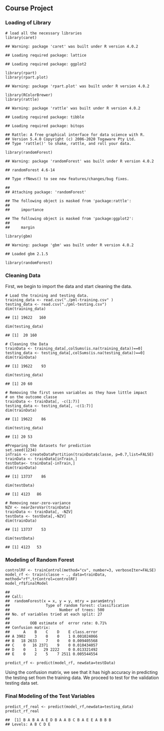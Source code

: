 Course Project
--------------

### Loading of Library

    # load all the necessary libraries
    library(caret)

    ## Warning: package 'caret' was built under R version 4.0.2

    ## Loading required package: lattice

    ## Loading required package: ggplot2

    library(rpart)
    library(rpart.plot)

    ## Warning: package 'rpart.plot' was built under R version 4.0.2

    library(RColorBrewer)
    library(rattle)

    ## Warning: package 'rattle' was built under R version 4.0.2

    ## Loading required package: tibble

    ## Loading required package: bitops

    ## Rattle: A free graphical interface for data science with R.
    ## Version 5.4.0 Copyright (c) 2006-2020 Togaware Pty Ltd.
    ## Type 'rattle()' to shake, rattle, and roll your data.

    library(randomForest)

    ## Warning: package 'randomForest' was built under R version 4.0.2

    ## randomForest 4.6-14

    ## Type rfNews() to see new features/changes/bug fixes.

    ## 
    ## Attaching package: 'randomForest'

    ## The following object is masked from 'package:rattle':
    ## 
    ##     importance

    ## The following object is masked from 'package:ggplot2':
    ## 
    ##     margin

    library(gbm)

    ## Warning: package 'gbm' was built under R version 4.0.2

    ## Loaded gbm 2.1.5

    library(randomForest)

### Cleaning Data

First, we begin to import the data and start cleaning the data.

    # Load the training and testing data.
    training_data <- read.csv("./pml-training.csv" )
    testing_data <- read.csv("./pml-testing.csv")
    dim(training_data)

    ## [1] 19622   160

    dim(testing_data)

    ## [1]  20 160

    # Cleaning the Data
    trainData <- training_data[,colSums(is.na(training_data))==0]
    testing_data <- testing_data[,colSums(is.na(testing_data))==0]
    dim(trainData)

    ## [1] 19622    93

    dim(testing_data)

    ## [1] 20 60

    # Removing the first seven variables as they have little impact
    # on the outcome classe
    trainData <- trainData[, -c(1:7)]
    testing_data <- testing_data[, -c(1:7)]
    dim(trainData)

    ## [1] 19622    86

    dim(testing_data)

    ## [1] 20 53

    #Preparing the datasets for prediction
    set.seed(1234)
    inTrain <- createDataPartition(trainData$classe, p=0.7,list=FALSE)
    trainData <- trainData[inTrain,]
    testData<- trainData[-inTrain,]
    dim(trainData)

    ## [1] 13737    86

    dim(testData)

    ## [1] 4123   86

    # Removing near-zero-variance
    NZV <- nearZeroVar(trainData)
    trainData <- trainData[, -NZV]
    testData <- testData[,-NZV]
    dim(trainData)

    ## [1] 13737    53

    dim(testData)

    ## [1] 4123   53

### Modeling of Random Forest

    controlRF <- trainControl(method="cv", number=3, verboseIter=FALSE)
    model_rf <- train(classe ~ ., data=trainData, method="rf",trControl=controlRF)
    model_rf$finalModel

    ## 
    ## Call:
    ##  randomForest(x = x, y = y, mtry = param$mtry) 
    ##                Type of random forest: classification
    ##                      Number of trees: 500
    ## No. of variables tried at each split: 27
    ## 
    ##         OOB estimate of  error rate: 0.71%
    ## Confusion matrix:
    ##      A    B    C    D    E class.error
    ## A 3902    3    0    0    1 0.001024066
    ## B   18 2633    7    0    0 0.009405568
    ## C    0   16 2371    9    0 0.010434057
    ## D    0    1   29 2222    0 0.013321492
    ## E    0    2    5    7 2511 0.005544554

    predict_rf <- predict(model_rf, newdata=testData)

Using the confusion matrix, we see that it has high accuracy in
predicting the testing set from the training data. We proceed to test
for the validation testing data set.

### Final Modeling of the Test Variables

    predict_rf_real <- predict(model_rf,newdata=testing_data)
    predict_rf_real

    ##  [1] B A B A A E D B A A B C B A E E A B B B
    ## Levels: A B C D E

